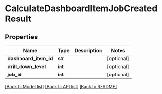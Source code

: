 # CalculateDashboardItemJobCreatedResult

## Properties
Name | Type | Description | Notes
------------ | ------------- | ------------- | -------------
**dashboard_item_id** | **str** |  | [optional] 
**drill_down_level** | **int** |  | [optional] 
**job_id** | **int** |  | [optional] 

[[Back to Model list]](../README.md#documentation-for-models) [[Back to API list]](../README.md#documentation-for-api-endpoints) [[Back to README]](../README.md)


